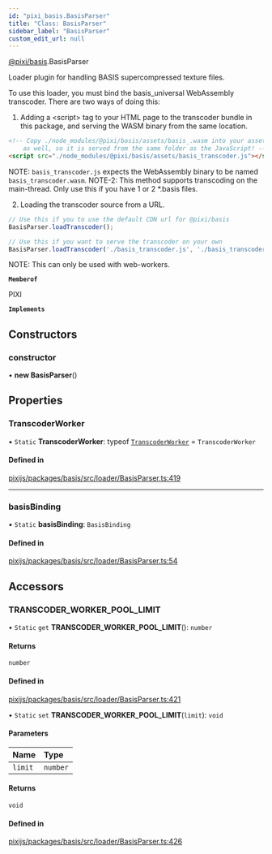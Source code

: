 ```yaml
---
id: "pixi_basis.BasisParser"
title: "Class: BasisParser"
sidebar_label: "BasisParser"
custom_edit_url: null
---
```


[@pixi/basis](../modules/pixi_basis.md).BasisParser

Loader plugin for handling BASIS supercompressed texture files.

To use this loader, you must bind the basis_universal WebAssembly transcoder. There are two ways of
doing this:

1. Adding a &lt;script&gt; tag to your HTML page to the transcoder bundle in this package, and serving
the WASM binary from the same location.

```html
<!-- Copy ./node_modules/@pixi/basis/assets/basis_.wasm into your assets directory
    as well, so it is served from the same folder as the JavaScript! -->
<script src="./node_modules/@pixi/basis/assets/basis_transcoder.js"></script>
```

NOTE: `basis_transcoder.js` expects the WebAssembly binary to be named `basis_transcoder.wasm`.
NOTE-2: This method supports transcoding on the main-thread. Only use this if you have 1 or 2 *.basis
files.

2. Loading the transcoder source from a URL.

```js
// Use this if you to use the default CDN url for @pixi/basis
BasisParser.loadTranscoder();

// Use this if you want to serve the transcoder on your own
BasisParser.loadTranscoder('./basis_transcoder.js', './basis_transcoder.wasm');
```

NOTE: This can only be used with web-workers.

**`Memberof`**

PIXI

**`Implements`**

## Constructors

### constructor

• **new BasisParser**()

## Properties

### TranscoderWorker

▪ `Static` **TranscoderWorker**: typeof [`TranscoderWorker`](pixi_basis.TranscoderWorker.md) = `TranscoderWorker`

#### Defined in

[pixijs/packages/basis/src/loader/BasisParser.ts:419](https://github.com/pixijs/pixijs/blob/2194fe5c5/packages/basis/src/loader/BasisParser.ts#L419)

___

### basisBinding

▪ `Static` **basisBinding**: `BasisBinding`

#### Defined in

[pixijs/packages/basis/src/loader/BasisParser.ts:54](https://github.com/pixijs/pixijs/blob/2194fe5c5/packages/basis/src/loader/BasisParser.ts#L54)

## Accessors

### TRANSCODER\_WORKER\_POOL\_LIMIT

• `Static` `get` **TRANSCODER_WORKER_POOL_LIMIT**(): `number`

#### Returns

`number`

#### Defined in

[pixijs/packages/basis/src/loader/BasisParser.ts:421](https://github.com/pixijs/pixijs/blob/2194fe5c5/packages/basis/src/loader/BasisParser.ts#L421)

• `Static` `set` **TRANSCODER_WORKER_POOL_LIMIT**(`limit`): `void`

#### Parameters

| Name | Type |
| :------ | :------ |
| `limit` | `number` |

#### Returns

`void`

#### Defined in

[pixijs/packages/basis/src/loader/BasisParser.ts:426](https://github.com/pixijs/pixijs/blob/2194fe5c5/packages/basis/src/loader/BasisParser.ts#L426)

